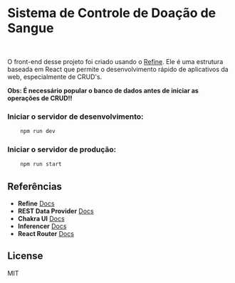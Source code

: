 # Sistema de Controle de Doação de Sangue

<br/>

O front-end desse projeto foi criado usando o [Refine](https://github.com/pankod/refine). Ele é uma estrutura baseada em React que permite o desenvolvimento rápido de aplicativos da web, especialmente de CRUD's.

**Obs: É necessário popular o banco de dados antes de iniciar as operações de CRUD!!**


### Iniciar o servidor de desenvolvimento:

```bash
    npm run dev
```

### Iniciar o servidor de produção:

```bash
    npm run start
```

## Referências

- **Refine** [Docs](https://refine.dev/docs/)
- **REST Data Provider** [Docs](https://refine.dev/docs/core/providers/data-provider/#overview)
- **Chakra UI** [Docs](https://refine.dev/docs/)
- **Inferencer** [Docs](https://refine.dev/docs/packages/documentation/inferencer)
- **React Router** [Docs](https://refine.dev/docs/core/providers/router-provider/)

## License

MIT
